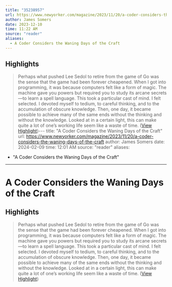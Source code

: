 ```yaml
---
title: "35238957"
url: https://www.newyorker.com/magazine/2023/11/20/a-coder-considers-the-waning-days-of-the-craft
author: James Somers
date: 2023-12-10
time: 11:22 AM
source: "reader"
aliases:
  - A Coder Considers the Waning Days of the Craft
---
```

## Highlights
> Perhaps what pushed Lee Sedol to retire from the game of Go was the sense that the game had been forever cheapened. When I got into programming, it was because computers felt like a form of magic. The machine gave you powers but required you to study its arcane secrets—to learn a spell language. This took a particular cast of mind. I felt selected. I devoted myself to tedium, to careful thinking, and to the accumulation of obscure knowledge. Then, one day, it became possible to achieve many of the same ends without the thinking and without the knowledge. Looked at in a certain light, this can make quite a lot of one’s working life seem like a waste of time. ([View Highlight](https://read.readwise.io/read/01hh7ehvctwjra5vpja301xc7v))---
title: "A Coder Considers the Waning Days of the Craft"
url: https://www.newyorker.com/magazine/2023/11/20/a-coder-considers-the-waning-days-of-the-craft
author: James Somers
date: 2024-02-09
time: 12:01 AM
source: "reader"
aliases:
  - "A Coder Considers the Waning Days of the Craft"
---
# A Coder Considers the Waning Days of the Craft

## Highlights
> Perhaps what pushed Lee Sedol to retire from the game of Go was the sense that the game had been forever cheapened. When I got into programming, it was because computers felt like a form of magic. The machine gave you powers but required you to study its arcane secrets—to learn a spell language. This took a particular cast of mind. I felt selected. I devoted myself to tedium, to careful thinking, and to the accumulation of obscure knowledge. Then, one day, it became possible to achieve many of the same ends without the thinking and without the knowledge. Looked at in a certain light, this can make quite a lot of one’s working life seem like a waste of time. ([View Highlight](https://read.readwise.io/read/01hh7ehvctwjra5vpja301xc7v))


